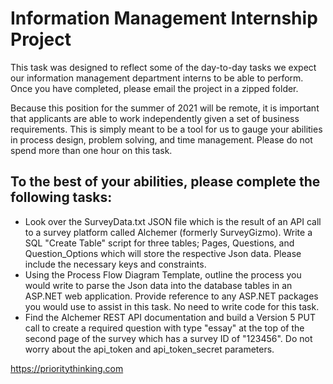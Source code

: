 # Information Management Internship Project

This task was designed to reflect some of the day-to-day tasks we expect our information management department interns to be able to perform. Once you have completed, please email the project in a zipped folder.

Because this position for the summer of 2021 will be remote, it is important that applicants are able to work independently given a set of business requirements. This is simply meant to be a tool for us to gauge your abilities in process design, problem solving, and time management. Please do not spend more than one hour on this task.

## To the best of your abilities, please complete the following tasks:
 
- Look over the SurveyData.txt JSON file which is the result of an API call to a survey platform called Alchemer (formerly SurveyGizmo). Write a SQL "Create Table" script for three tables; Pages, Questions, and Question_Options which will store the respective Json data. Please include the necessary keys and constraints.
- Using the Process Flow Diagram Template, outline the process you would write to parse the Json data into the database tables in an ASP.NET web application. Provide reference to any ASP.NET packages you would use to assist in this task. No need to write code for this task.
- Find the Alchemer REST API documentation and build a Version 5 PUT call to create a required question with type "essay" at the top of the second page of the survey which has a survey ID of "123456". Do not worry about the api_token and api_token_secret parameters.

https://prioritythinking.com
